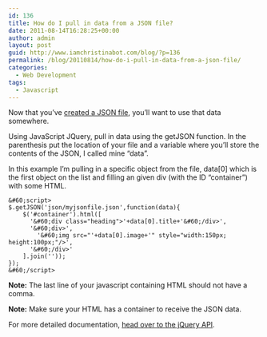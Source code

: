 ```yaml
---
id: 136
title: How do I pull in data from a JSON file?
date: 2011-08-14T16:28:25+00:00
author: admin
layout: post
guid: http://www.iamchristinabot.com/blog/?p=136
permalink: /blog/20110814/how-do-i-pull-in-data-from-a-json-file/
categories:
  - Web Development
tags:
  - Javascript
---
```

Now that you&#8217;ve [created a JSON file](http://www.iamchristinabot.com/blog/category/web-development/javascript/), you&#8217;ll want to use that data somewhere.

Using JavaScript JQuery, pull in data using the getJSON function. In the parenthesis put the location of your file and a variable where you&#8217;ll store the contents of the JSON, I called mine &#8220;data&#8221;.

In this example I&#8217;m pulling in a specific object from the file, data[0] which is the first object on the list and filling an given div (with the ID &#8220;container&#8221;) with some HTML.


    &#60;script>
    $.getJSON('json/myjsonfile.json',function(data){
    	$('#container').html([
    	  '&#60;div class="heading">'+data[0].title+'&#60;/div>',
    	  '&#60;div>',
    	    '&#60;img src="'+data[0].image+'" style="width:150px; height:100px;"/>',
    	  '&#60;/div>'
    	].join(''));
    });
    &#60;/script>



**Note:** The last line of your javascript containing HTML should not have a comma.

**Note:** Make sure your HTML has a container to receive the JSON data.

For more detailed documentation, [head over to the jQuery API](http://api.jquery.com/jQuery.getJSON/).

